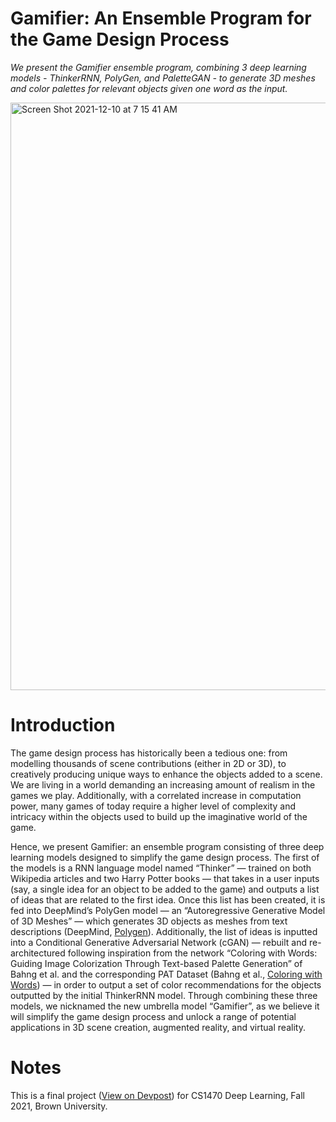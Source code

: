 # Gamifier: An Ensemble Program for the Game Design Process
_We present the Gamifier ensemble program, combining 3 deep learning models - ThinkerRNN, PolyGen, and PaletteGAN - to generate 3D meshes and color palettes for relevant objects given one word as the input._

         
<img width="940" alt="Screen Shot 2021-12-10 at 7 15 41 AM" src="https://user-images.githubusercontent.com/75775661/145577205-d2edb198-f7f0-4032-899e-b8d09433945a.png">


# Introduction
The game design process has historically been a tedious one: from modelling thousands of scene contributions (either in 2D or 3D), to creatively producing unique ways to enhance the objects added to a scene. We are living in a world demanding an increasing amount of realism in the games we play. Additionally, with a correlated increase in computation power, many games of today require a higher level of complexity and intricacy within the objects used to build up the imaginative world of the game. 

Hence, we present Gamifier: an ensemble program consisting of three deep learning models designed to simplify the game design process. The first of the models is a RNN language model named “Thinker” — trained on both Wikipedia articles and two Harry Potter books — that takes in a user inputs (say, a single idea for an object to be added to the game) and outputs a list of ideas that are related to the first idea. Once this list has been created, it is fed into DeepMind’s PolyGen model — an “Autoregressive Generative Model of 3D Meshes” — which generates 3D objects as meshes from text descriptions (DeepMind, [Polygen](https://github.com/awesome-davian/Text2Colors)). Additionally, the list of ideas is inputted into a Conditional Generative Adversarial Network (cGAN) — rebuilt and re-architectured following inspiration from the network “Coloring with Words: Guiding Image Colorization Through Text-based Palette Generation” of Bahng et al. and the corresponding PAT Dataset (Bahng et al., [Coloring with Words](https://github.com/awesome-davian/Text2Colors)) — in order to output a set of color recommendations for the objects outputted by the initial ThinkerRNN model.  Through combining these three models, we nicknamed the new umbrella model “Gamifier”, as we believe it will simplify the game design process and unlock a range of potential applications in 3D scene creation, augmented reality, and virtual reality.


# Notes
This is a final project ([View on Devpost](https://devpost.com/software/gamifiers-deep-3d-mesh-generation-for-game-design)) for CS1470 Deep Learning, Fall 2021, Brown University. 
